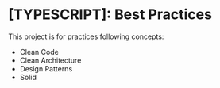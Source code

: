 
# [TYPESCRIPT]: Best Practices

This project is for practices following concepts:

* Clean Code
* Clean Architecture
* Design Patterns
* Solid
